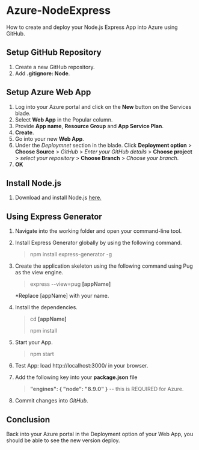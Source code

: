 # Azure-NodeExpress
How to create and deploy your Node.js Express App into Azure using GitHub.

## Setup GitHub Repository
1. Create a new GitHub repository.
2. Add **.gitignore: Node**.

## Setup Azure Web App
1. Log into your Azure portal and click on the **New** button on the Services blade.
2. Select **Web App** in the Popular column.
3. Provide **App name**, **Resource Group** and **App Service Plan**.
4. **Create**.
5. Go into your new **Web App**.
6. Under the *Deploymnet* section in the blade. Click **Deployment option** > **Choose Source** > *GitHub* > *Enter your GitHub details* > **Choose project** > *select your repository* > **Choose Branch** > *Choose your branch*.
7. **OK**

## Install Node.js
1. Download and install Node.js 
[here.](https://nodejs.org/en/ "Node.js home page")

## Using Express Generator
1. Navigate into the working folder and open your command-line tool.
2. Install Express Generator globally by using the following command.

    > npm install express-generator -g

3. Create the application skeleton using the following command using Pug as the view engine.

    > express --view=pug **[appName]**

    *Replace [appName] with your name.

4. Install the dependencies.

    >cd **[appName]**
    >
    >npm install

5. Start your App.

    >npm start

6. Test App: load http://localhost:3000/ in your browser.
7. Add the following key into your **package.json** file
    > **"engines": { "node": "8.9.0" }** -- this is REQUIRED for Azure.

8. Commit changes into *GitHub*.

## Conclusion
Back into your Azure portal in the Deployment option of your Web App, you should be able to see the new version deploy.